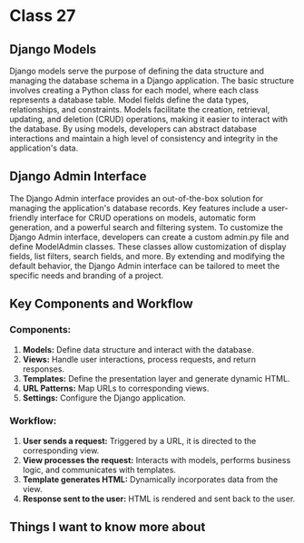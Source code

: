 # Class 27

## Django Models

Django models serve the purpose of defining the data structure and managing the database schema in a Django application. The basic structure involves creating a Python class for each model, where each class represents a database table. Model fields define the data types, relationships, and constraints. Models facilitate the creation, retrieval, updating, and deletion (CRUD) operations, making it easier to interact with the database. By using models, developers can abstract database interactions and maintain a high level of consistency and integrity in the application's data.

## Django Admin Interface

The Django Admin interface provides an out-of-the-box solution for managing the application's database records. Key features include a user-friendly interface for CRUD operations on models, automatic form generation, and a powerful search and filtering system. To customize the Django Admin interface, developers can create a custom admin.py file and define ModelAdmin classes. These classes allow customization of display fields, list filters, search fields, and more. By extending and modifying the default behavior, the Django Admin interface can be tailored to meet the specific needs and branding of a project.

## Key Components and Workflow

### Components:
1. **Models:** Define data structure and interact with the database.
2. **Views:** Handle user interactions, process requests, and return responses.
3. **Templates:** Define the presentation layer and generate dynamic HTML.
4. **URL Patterns:** Map URLs to corresponding views.
5. **Settings:** Configure the Django application.

### Workflow:
1. **User sends a request:** Triggered by a URL, it is directed to the corresponding view.
2. **View processes the request:** Interacts with models, performs business logic, and communicates with templates.
3. **Template generates HTML:** Dynamically incorporates data from the view.
4. **Response sent to the user:** HTML is rendered and sent back to the user.

## Things I want to know more about